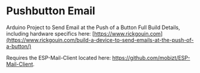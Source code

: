 # Pushbutton Email
Arduino Project to Send Email at the Push of a Button
Full Build Details, including hardware specifics here: [https://www.rickgouin.com](https://www.rickgouin.com/build-a-device-to-send-emails-at-the-push-of-a-button/)

Requires the ESP-Mail-Client located here: https://github.com/mobizt/ESP-Mail-Client.
